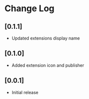 # Change Log

## [0.1.1]

- Updated extensions display name

## [0.1.0]

- Added extension icon and publisher

## [0.0.1]

- Initial release
